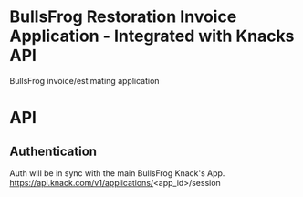 # BullsFrog Restoration Invoice Application - Integrated with Knacks API
BullsFrog invoice/estimating application

# API
## Authentication 
Auth will be in sync with the main BullsFrog Knack's App. 
https://api.knack.com/v1/applications/<app_id>/session


